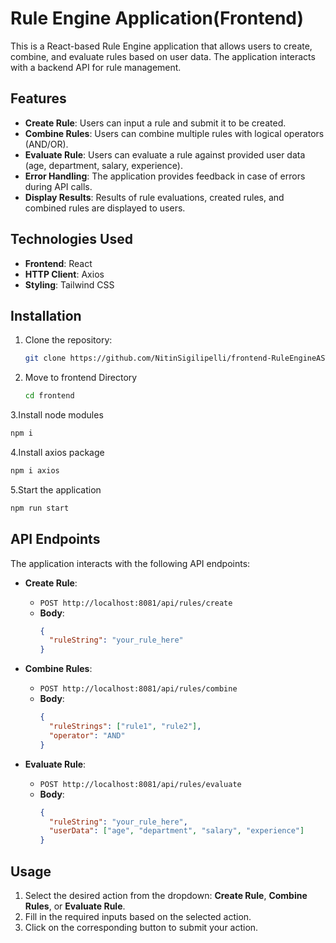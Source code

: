 # Rule Engine Application(Frontend)

This is a React-based Rule Engine application that allows users to create, combine, and evaluate rules based on user data. The application interacts with a backend API for rule management.

## Features

- **Create Rule**: Users can input a rule and submit it to be created.
- **Combine Rules**: Users can combine multiple rules with logical operators (AND/OR).
- **Evaluate Rule**: Users can evaluate a rule against provided user data (age, department, salary, experience).
- **Error Handling**: The application provides feedback in case of errors during API calls.
- **Display Results**: Results of rule evaluations, created rules, and combined rules are displayed to users.

## Technologies Used

- **Frontend**: React
- **HTTP Client**: Axios
- **Styling**: Tailwind CSS

## Installation

1. Clone the repository:

   ```bash
   git clone https://github.com/NitinSigilipelli/frontend-RuleEngineAST.git
   ```
2. Move to frontend Directory
   ```bash
   cd frontend
   ```
3.Install node modules
   ```bash
   npm i
   ```
4.Install axios package
   ```bash
   npm i axios
   ```
5.Start the application
   ```bash
   npm run start
   ```
## API Endpoints

The application interacts with the following API endpoints:

- **Create Rule**: 
  - `POST http://localhost:8081/api/rules/create`
  - **Body**: 
    ```json
    {
      "ruleString": "your_rule_here"
    }
    ```

- **Combine Rules**: 
  - `POST http://localhost:8081/api/rules/combine`
  - **Body**: 
    ```json
    {
      "ruleStrings": ["rule1", "rule2"],
      "operator": "AND"
    }
    ```

- **Evaluate Rule**: 
  - `POST http://localhost:8081/api/rules/evaluate`
  - **Body**: 
    ```json
    {
      "ruleString": "your_rule_here",
      "userData": ["age", "department", "salary", "experience"]
    }
    ```

## Usage

1. Select the desired action from the dropdown: **Create Rule**, **Combine Rules**, or **Evaluate Rule**.
2. Fill in the required inputs based on the selected action.
3. Click on the corresponding button to submit your action.


